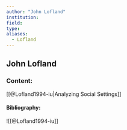 ```yaml
---
author: "John Lofland"
institution:
field:
type:
aliases:
  - Lofland
---
```


## John Lofland

### Content:
[[@Lofland1994-iu|Analyzing Social Settings]]

#### Bibliography:

![[@Lofland1994-iu]]